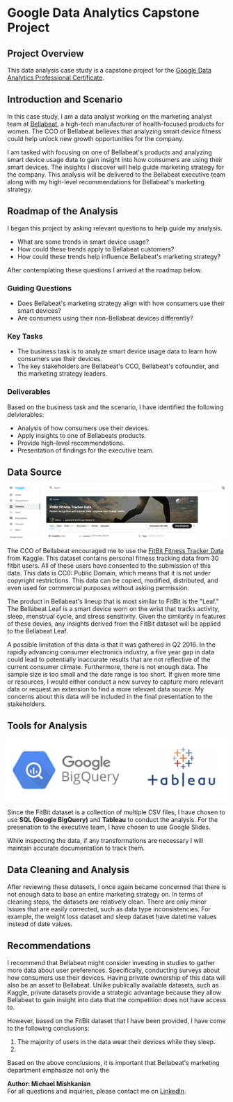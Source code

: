# Google Data Analytics Capstone Project

## Project Overview
This data analysis case study is a capstone project for the [Google Data Analytics Professional Certificate](https://www.coursera.org/professional-certificates/google-data-analytics?).

## Introduction and Scenario
In this case study, I am a data analyst working on the marketing analyst team at [Bellabeat](https://bellabeat.com), a high-tech manufacturer of health-focused products for women. The CCO of Bellabeat believes that analyzing smart device fitness could help unlock new growth opportunities for the company.

I am tasked with focusing on one of Bellabeat's products and analyzing smart device usage data to gain insight into how consumers are using their smart devices. The insights I discover will help guide marketing strategy for the company. This analysis will be delivered to the Bellabeat executive team along with my high-level recommendations for Bellabeat's marketing strategy.  

## Roadmap of the Analysis
I began this project by asking relevant questions to help guide my analysis.
- What are some trends in smart device usage?
- How could these trends apply to Bellabeat customers?
- How could these trends help influence Bellabeat's marketing strategy?

After contemplating these questions I arrived at the roadmap below.

### Guiding Questions
- Does Bellabeat's marketing strategy align with how consumers use their smart devices?
- Are consumers using their non-Bellabeat devices differently?

### Key Tasks
- The business task is to analyze smart device usage data to learn how consumers use their devices.
- The key stakeholders are Bellabeat's CCO, Bellabeat's cofounder, and the marketing strategy leaders.

### Deliverables 
Based on the business task and the scenario, I have identified the following delvierables:
- Analysis of how consumers use their devices.
- Apply insights to one of Bellabeats products.
- Provide high-level recommendations.
- Presentation of findings for the executive team.

## Data Source
![kaggle](https://github.com/Mishkanian/Google_Data_Analytics_Capstone/blob/main/README_images/kaggle.png)

The CCO of Bellabeat encouraged me to use the [FitBit Fitness Tracker Data](https://www.kaggle.com/arashnic/fitbit) from Kaggle. This dataset contains personal fitness tracking data from 30 fitbit users. All of these users have consented to the submission of this data. This data is CC0: Public Domain, which means that it is not under copyright restrictions. This data can be copied, modified, distributed, and even used for commercial purposes without asking permission.

The product in Bellabeat's lineup that is most similar to FitBit is the "Leaf." The Bellabeat Leaf is a smart device worn on the wrist that tracks activity, sleep, menstrual cycle, and stress sensitivity. Given the similarity in features of these devies, any insights derived from the FitBit dataset will be applied to the Bellabeat Leaf.

A possible limitation of this data is that it was gathered in Q2 2016. In the rapidly advancing consumer electronics industry, a five year gap in data could lead to potentially inaccurate results that are not reflective of the current consumer climate. Furthermore, there is not enough data. The sample size is too small and the date range is too short. If given more time or resources, I would either conduct a new survey to capture more relevant data or request an extension to find a more relevant data source. My concerns about this data will be included in the final presentation to the stakeholders.


## Tools for Analysis
![tools](https://github.com/Mishkanian/Google_Data_Analytics_Capstone/blob/main/README_images/tools.png)  

Since the FitBit dataset is a collection of multiple CSV files, I have chosen to use **SQL (Google BigQuery)** and **Tableau** to conduct the analysis. For the presenation to the executive team, I have chosen to use Google Slides.

While inspecting the data, if any transformations are necessary I will maintain accurate documentation to track them.

## Data Cleaning and Analysis

After reviewing these datasets, I once again became concerned that there is not enough data to base an entire marketing strategy on. In terms of cleaning steps, the datasets are relatively clean. There are only minor issues that are easily corrected, such as data type inconsistencies. For example, the weight loss dataset and sleep dataset have datetime values instead of date values. 

## Recommendations

I recommend that Bellabeat might consider investing in studies to gather more data about user preferences. Specifically, conducting surveys about how consumers use their devices. Having private ownership of this data will also be an asset to Bellabeat. Unlike publically available datasets, such as Kaggle, private datasets provide a strategic advantage because they allow Bellabeat to gain insight into data that the competition does not have access to.

However, based on the FitBit dataset that I have been provided, I have come to the following conclusions:
1. The majority of users in the data wear their devices while they sleep.
2. 

Based on the above conclusions, it is important that Bellabeat's marketing department emphasize not only the 

**Author: Michael Mishkanian**  
For all questions and inquiries, please contact me on [LinkedIn](https://www.linkedin.com/in/michaelmishkanian/).

